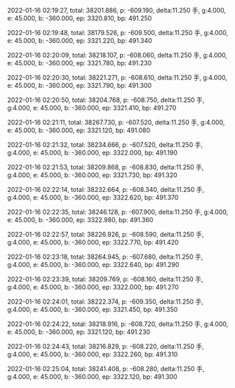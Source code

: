 2022-01-16 02:19:27, total: 38201.886, p: -609.190, delta:11.250 手, g:4.000, e: 45.000, b: -360.000, ep: 3320.810, bp: 491.250

2022-01-16 02:19:48, total: 38179.526, p: -609.500, delta:11.250 手, g:4.000, e: 45.000, b: -360.000, ep: 3321.220, bp: 491.340

2022-01-16 02:20:09, total: 38218.107, p: -608.060, delta:11.250 手, g:4.000, e: 45.000, b: -360.000, ep: 3321.780, bp: 491.230

2022-01-16 02:20:30, total: 38221.271, p: -608.610, delta:11.250 手, g:4.000, e: 45.000, b: -360.000, ep: 3321.790, bp: 491.300

2022-01-16 02:20:50, total: 38204.768, p: -608.750, delta:11.250 手, g:4.000, e: 45.000, b: -360.000, ep: 3321.410, bp: 491.270

2022-01-16 02:21:11, total: 38267.730, p: -607.520, delta:11.250 手, g:4.000, e: 45.000, b: -360.000, ep: 3321.120, bp: 491.080

2022-01-16 02:21:32, total: 38234.666, p: -607.520, delta:11.250 手, g:4.000, e: 45.000, b: -360.000, ep: 3322.000, bp: 491.190

2022-01-16 02:21:53, total: 38209.868, p: -608.830, delta:11.250 手, g:4.000, e: 45.000, b: -360.000, ep: 3321.730, bp: 491.320

2022-01-16 02:22:14, total: 38232.664, p: -608.340, delta:11.250 手, g:4.000, e: 45.000, b: -360.000, ep: 3322.620, bp: 491.370

2022-01-16 02:22:35, total: 38246.128, p: -607.900, delta:11.250 手, g:4.000, e: 45.000, b: -360.000, ep: 3322.980, bp: 491.360

2022-01-16 02:22:57, total: 38226.926, p: -608.590, delta:11.250 手, g:4.000, e: 45.000, b: -360.000, ep: 3322.770, bp: 491.420

2022-01-16 02:23:18, total: 38264.945, p: -607.680, delta:11.250 手, g:4.000, e: 45.000, b: -360.000, ep: 3322.640, bp: 491.290

2022-01-16 02:23:39, total: 38209.769, p: -608.160, delta:11.250 手, g:4.000, e: 45.000, b: -360.000, ep: 3322.000, bp: 491.270

2022-01-16 02:24:01, total: 38222.374, p: -609.350, delta:11.250 手, g:4.000, e: 45.000, b: -360.000, ep: 3321.450, bp: 491.350

2022-01-16 02:24:22, total: 38218.916, p: -608.720, delta:11.250 手, g:4.000, e: 45.000, b: -360.000, ep: 3321.120, bp: 491.230

2022-01-16 02:24:43, total: 38216.829, p: -608.220, delta:11.250 手, g:4.000, e: 45.000, b: -360.000, ep: 3322.260, bp: 491.310

2022-01-16 02:25:04, total: 38241.408, p: -608.280, delta:11.250 手, g:4.000, e: 45.000, b: -360.000, ep: 3322.120, bp: 491.300